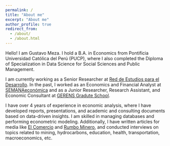 ```yaml
---
permalink: /
title: "About me"
excerpt: "About me"
author_profile: true
redirect_from: 
  - /about/
  - /about.html
---
```

Hello! I am Gustavo Meza. I hold a B.A. in Economics from Pontificia Universidad Católica del Perú (PUCP), where I also completed the Diploma of Specialization in Data Science for Social Sciences and Public Management.

I am currently working as a Senior Researcher at [Red de Estudios para el Desarrollo](http://https://www.redesarrollo.pe/). In the past, I worked as an Economics and Financial Analyst at [SEMANAeconómica](https://semanaeconomica.com/autor/gustavo-meza) and as a Junior Researcher, Research Assistant, and Economic Consultant at [GERENS Gradute School](https://gerens.pe/).

I have over 4 years of experience in economic analysis, where I have developed reports, presentations, and academic and consulting documents based on data-driven insights. I am skilled in managing databases and performing econometric modeling. Additionally, I have written articles for media like [El Comercio](https://elcomercio.pe/economia/la-mirada-inversion-privada-que-no-repunta-por-gustavo-meza-hinojo-noticia/) and [Rumbo Minero](https://www.rumbominero.com/revista/articulos/de-la-riqueza-al-desarrollo-mineria-impacto-socieconomico/), and conducted interviews on topics related to mining, hydrocarbons, education, health, transportation, macroeconomics, etc.
